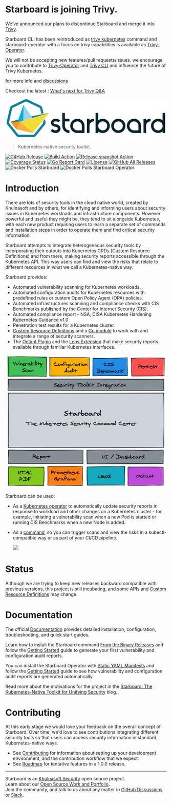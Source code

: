 # Starboard is joining Trivy.

We've announced our plans to discontinue Starboard and merge it into [Trivy](https://github.com/khulnasoft/trivy).

Starboard CLI has been reintroduced as [trivy kubernetes](https://khulnasoft.github.io/trivy/latest/docs/kubernetes/cli/scanning/) command and starboard-operator with a focus on trivy capabilities is available as [Trivy-Operator](https://khulnasoft.github.io/trivy/latest/docs/kubernetes/operator/).

We will not be accepting new features/pull requests/issues.
we encourage you to contribute to [Trivy-Operator](https://github.com/khulnasoft/trivy-operator) and [Trivy CLI](https://github.com/khulnasoft/trivy) and influence the future of Trivy Kubernetes.

for more info and [discussions](https://github.com/khulnasoft/starboard/discussions/1173)

Checkout the latest : [What's next for Trivy Q&A](https://www.youtube.com/watch?v=u3cixRRJyYg)

![Starboard logo](docs/images/starboard-logo.png)

> Kubernetes-native security toolkit.

[![GitHub Release][release-img]][release]
[![Build Action][action-build-img]][action-build]
[![Release snapshot Action][action-release-snapshot-img]][action-release-snapshot]
[![Coverage Status][cov-img]][cov]
[![Go Report Card][report-card-img]][report-card]
[![License][license-img]][license]
[![GitHub All Releases][github-all-releases-img]][release]
![Docker Pulls Starboard][docker-pulls-starboard]
![Docker Pulls Starboard Operator][docker-pulls-starboard-operator]

# Introduction

There are lots of security tools in the cloud native world, created by Khulnasoft and by others, for identifying and informing
users about security issues in Kubernetes workloads and infrastructure components. However powerful and useful they
might be, they tend to sit alongside Kubernetes, with each new product requiring users to learn a separate set of
commands and installation steps in order to operate them and find critical security information.

Starboard attempts to integrate heterogeneous security tools by incorporating their outputs into Kubernetes CRDs
(Custom Resource Definitions) and from there, making security reports accessible through the Kubernetes API. This way
users can find and view the risks that relate to different resources in what we call a Kubernetes-native way.

Starboard provides:

- Automated vulnerability scanning for Kubernetes workloads.
- Automated configuration audits for Kubernetes resources with predefined rules or custom Open Policy Agent (OPA) policies.
- Automated infrastructures scanning and compliance checks with CIS Benchmarks published by the Center for Internet Security (CIS).
- Automated compliance report - NSA, CISA Kubernetes Hardening Kubernetes Guidance v1.0 
- Penetration test results for a Kubernetes cluster.
- [Custom Resource Definitions] and a [Go module] to work with and integrate a range of security scanners.
- The [Octant Plugin] and the [Lens Extension] that make security reports available through familiar Kubernetes interfaces.

<p align="center">
<img src="docs/images/starboard-overview.png" alt="Starboard Overview"/>
</p>

Starboard can be used:

- As a [Kubernetes operator] to automatically update security reports in response to workload and other changes on a
  Kubernetes cluster - for example, initiating a vulnerability scan when a new Pod is started or running CIS Benchmarks
  when a new Node is added.
- As a [command][cli], so you can trigger scans and view the risks in a kubectl-compatible way or as part of your CI/CD
  pipeline.

  ![](docs/images/starboard-cli-with-octant-demo.gif)

# Status

Although we are trying to keep new releases backward compatible with previous versions, this project is still incubating,
and some APIs and [Custom Resource Definitions] may change.

# Documentation

The official [Documentation] provides detailed installation, configuration, troubleshooting, and quick start guides.

Learn how to install the Starboard command [From the Binary Releases] and follow the [Getting Started][getting-started-cli]
guide to generate your first vulnerability and configuration audit reports.

You can install the Starboard Operator with [Static YAML Manifests] and follow the [Getting Started][getting-started-operator]
guide to see how vulnerability and configuration audit reports are generated automatically.

Read more about the motivations for the project in the [Starboard: The Kubernetes-Native Toolkit for Unifying Security]
blog.

# Contributing

At this early stage we would love your feedback on the overall concept of Starboard. Over time, we'd love to see
contributions integrating different security tools so that users can access security information in standard,
Kubernetes-native ways.

* See [Contributing] for information about setting up your development environment, and the contribution workflow that
  we expect.
* See [Roadmap] for tentative features in a 1.0.0 release.

---
Starboard is an [Khulnasoft Security](https://khulnasoft.com) open source project.  
Learn about our [Open Source Work and Portfolio].  
Join the community, and talk to us about any matter in [GitHub Discussions] or [Slack].

[release-img]: https://img.shields.io/github/release/khulnasoft/starboard.svg?logo=github
[release]: https://github.com/khulnasoft/starboard/releases
[action-build-img]: https://github.com/khulnasoft/starboard/actions/workflows/build.yaml/badge.svg
[action-build]: https://github.com/khulnasoft/starboard/actions/workflows/build.yaml
[action-release-snapshot-img]: https://github.com/khulnasoft/starboard/actions/workflows/release-snapshot.yaml/badge.svg
[action-release-snapshot]: https://github.com/khulnasoft/starboard/actions/workflows/release-snapshot.yaml
[cov-img]: https://codecov.io/github/khulnasoft/starboard/branch/main/graph/badge.svg
[cov]: https://codecov.io/github/khulnasoft/starboard
[report-card-img]: https://goreportcard.com/badge/github.com/khulnasoft/starboard
[report-card]: https://goreportcard.com/report/github.com/khulnasoft/starboard
[license-img]: https://img.shields.io/github/license/khulnasoft/starboard.svg
[license]: https://github.com/khulnasoft/starboard/blob/main/LICENSE
[github-all-releases-img]: https://img.shields.io/github/downloads/khulnasoft/starboard/total?logo=github
[docker-pulls-starboard]: https://img.shields.io/docker/pulls/khulnasoft/starboard?logo=docker&label=docker%20pulls%20%2F%20starboard
[docker-pulls-starboard-operator]: https://img.shields.io/docker/pulls/khulnasoft/starboard-operator?logo=docker&label=docker%20pulls%20%2F%20starboard%20operator
[Starboard: The Kubernetes-Native Toolkit for Unifying Security]: https://blog.khulnasoft.com/starboard-kubernetes-tools
[Contributing]: CONTRIBUTING.md
[Roadmap]: ROADMAP.md
[GitHub Discussions]: https://github.com/khulnasoft/starboard/discussions
[Slack]: https://slack.khulnasoft.com/
[Open Source Work and Portfolio]: https://www.khulnasoft.com/products/open-source-projects/

[Custom Resource Definitions]: https://khulnasoft.github.io/starboard/latest/crds/
[Go module]: https://pkg.go.dev/github.com/khulnasoft/starboard/pkg
[cli]: https://khulnasoft.github.io/starboard/latest/cli
[Documentation]: https://khulnasoft.github.io/starboard/
[From the Binary Releases]: https://khulnasoft.github.io/starboard/latest/cli/installation/binary-releases/
[Static YAML Manifests]: https://khulnasoft.github.io/starboard/latest/operator/installation/kubectl/
[getting-started-cli]: https://khulnasoft.github.io/starboard/latest/cli/getting-started/
[getting-started-operator]: https://khulnasoft.github.io/starboard/latest/operator/getting-started/
[Kubernetes operator]: https://khulnasoft.github.io/starboard/latest/operator

[Octant Plugin]: https://khulnasoft.github.io/starboard/latest/integrations/octant
[Lens Extension]: https://khulnasoft.github.io/starboard/latest/integrations/lens
[kubectl]: https://kubernetes.io/docs/reference/kubectl
